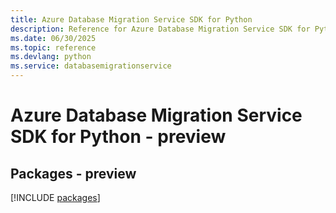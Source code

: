 ```yaml
---
title: Azure Database Migration Service SDK for Python
description: Reference for Azure Database Migration Service SDK for Python
ms.date: 06/30/2025
ms.topic: reference
ms.devlang: python
ms.service: databasemigrationservice
---
```

# Azure Database Migration Service SDK for Python - preview
## Packages - preview
[!INCLUDE [packages](database-migration-service-index.md)]